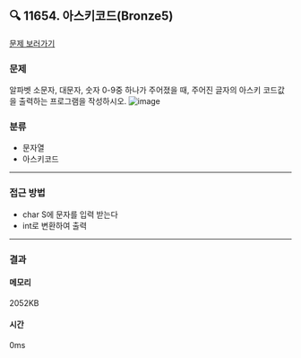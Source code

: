 ## 🔍 11654. 아스키코드(Bronze5)
[문제 보러가기](https://www.acmicpc.net/problem/11654)
### 문제
알파벳 소문자, 대문자, 숫자 0-9중 하나가 주어졌을 때, 주어진 글자의 아스키 코드값을 출력하는 프로그램을 작성하시오.
![image](https://github.com/user-attachments/assets/a2e6e2f9-daca-4cdd-8167-b2dae004fa31)


### 분류
- 문자열
- 아스키코드
---

### 접근 방법  
- char S에 문자를 입력 받는다
- int로 변환하여 출력
---
### 결과
#### 메모리
2052KB
#### 시간
0ms
